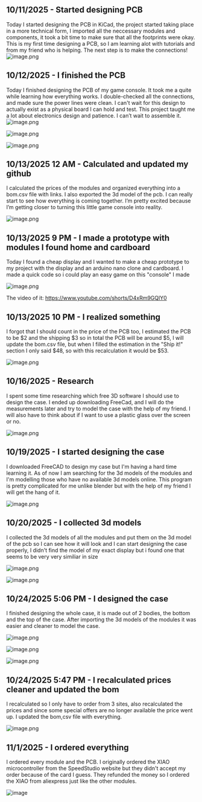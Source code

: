 <!--
  ===================    !!READ THIS NOTICE!!   ====================
  DO NOT edit this file manually. Your changes WILL BE OVERWRITTEN!
  This journal is auto generated and updated by Hack Club Blueprint.
  To edit this file, please edit your journal entries on Blueprint.
  ==================================================================
-->

## 10/11/2025 - Started designing PCB  

Today I started designing the PCB in KiCad, the project started taking place in a more technical form, I imported all the neccessary modules and components, it took a bit time to make sure that all the footprints were okay. This is my first time designing a PCB, so I am learning alot with tutorials and from my friend who is helping. The next step is to make the connections!
![image.png](https://blueprint.hackclub.com/user-attachments/blobs/proxy/eyJfcmFpbHMiOnsiZGF0YSI6MTU5NCwicHVyIjoiYmxvYl9pZCJ9fQ==--9aa53799ba748cebb8eb5658606ddf4f9212abb6/image.png)

  

## 10/12/2025 - I finished the PCB  

Today I finished designing the PCB of my game console. It took me a quite while learning how everything works. I double-checked all the connections, and made sure the power lines were clean. I can't wait for this design to actually exist as a physical board I can hold and test. This project taught me a lot about electronics design and patience. I can’t wait to assemble it. ![image.png](https://blueprint.hackclub.com/user-attachments/blobs/proxy/eyJfcmFpbHMiOnsiZGF0YSI6MTg2NSwicHVyIjoiYmxvYl9pZCJ9fQ==--1c87a70c7fcc9671e7585e728074bc97ac5c3f7d/image.png)

![image.png](https://blueprint.hackclub.com/user-attachments/blobs/proxy/eyJfcmFpbHMiOnsiZGF0YSI6MTg2NiwicHVyIjoiYmxvYl9pZCJ9fQ==--dc66b244655a8e24753a380320d87a4bd8720654/image.png)

![image.png](https://blueprint.hackclub.com/user-attachments/blobs/proxy/eyJfcmFpbHMiOnsiZGF0YSI6MTg3OCwicHVyIjoiYmxvYl9pZCJ9fQ==--fa10c918dfd4135b6f6ebeae841bcfc221b275b4/image.png)


  

## 10/13/2025 12 AM - Calculated and updated my github  

I calculated the prices of the modules and organized everything into a bom.csv file with links. I also exported the 3d model of the pcb. I can really start to see how everything is coming together. I’m pretty excited because I’m getting closer to turning this little game console into reality.

![image.png](https://blueprint.hackclub.com/user-attachments/blobs/proxy/eyJfcmFpbHMiOnsiZGF0YSI6MTg4MywicHVyIjoiYmxvYl9pZCJ9fQ==--0df602c237ba6165398411f992bb15d268213a33/image.png)
  

## 10/13/2025 9 PM - I made a prototype with modules I found home and cardboard  

Today I found a cheap display and I wanted to make a cheap prototype to my project with the display and an arduino nano clone and cardboard. I made a quick code so i could play an easy game on this "console" I made

![image.png](https://blueprint.hackclub.com/user-attachments/blobs/proxy/eyJfcmFpbHMiOnsiZGF0YSI6MjA2OCwicHVyIjoiYmxvYl9pZCJ9fQ==--145a948117b65d51784c970daa70213c40f67110/image.png)


The video of it: https://www.youtube.com/shorts/D4xRm9GQlY0  

## 10/13/2025 10 PM - I realized something  

I forgot that I should count in the price of the PCB too, I estimated the PCB to be $2 and the shipping $3 so in total the PCB will be around $5, I will update the bom.csv file, but when I filled the estimation in the "Ship it!" section I only said $48, so with this recalculation it would be $53.

![image.png](https://blueprint.hackclub.com/user-attachments/blobs/proxy/eyJfcmFpbHMiOnsiZGF0YSI6MjA3OCwicHVyIjoiYmxvYl9pZCJ9fQ==--69963549f71d33a36bb121773add1fe614c1f509/image.png)
  

## 10/16/2025 - Research  

I spent some time researching which free 3D software I should use to design the case. I ended up downloading FreeCad, and I will do the measurements later and try to model the case with the help of my friend. I will also have to think about if I want to use a plastic glass over the screen or no.

![image.png](https://blueprint.hackclub.com/user-attachments/blobs/proxy/eyJfcmFpbHMiOnsiZGF0YSI6MjQ3MCwicHVyIjoiYmxvYl9pZCJ9fQ==--49c0b00710eb568bf3150116125058ae56f24201/image.png)
  

## 10/19/2025 - I started designing the case  

I downloaded FreeCAD to design my case but I'm having a hard time learning it. As of now I am searching for the 3d models of the modules and I'm modelling those who have no available 3d models online. This program is pretty complicated for me unlike blender but with the help of my friend I will get the hang of it.

![image.png](https://blueprint.hackclub.com/user-attachments/blobs/proxy/eyJfcmFpbHMiOnsiZGF0YSI6MzQ3MywicHVyIjoiYmxvYl9pZCJ9fQ==--850bf24229976b5eef3051095383ee9f1e0be096/image.png)
  

## 10/20/2025 - I collected 3d models  

I collected the 3d models of all the modules and put them on the 3d model of the pcb so I can see how it will look and I can start designing the case properly, I didn't find the model of my exact display but i found one that seems to be very very similiar in size


![image.png](https://blueprint.hackclub.com/user-attachments/blobs/proxy/eyJfcmFpbHMiOnsiZGF0YSI6MzcyNiwicHVyIjoiYmxvYl9pZCJ9fQ==--8511be40a4185daa9cf095dceb80cc6ba6c9960c/image.png)

![image.png](https://blueprint.hackclub.com/user-attachments/blobs/proxy/eyJfcmFpbHMiOnsiZGF0YSI6MzcyNywicHVyIjoiYmxvYl9pZCJ9fQ==--77ee74a3f09f18b143d3546a2c8519085d18f7f0/image.png)

  

## 10/24/2025 5:06 PM - I designed the case  

I finished designing the whole case, it is made out of 2 bodies, the bottom and the top of the case. After importing the 3d models of the modules it was easier and cleaner to model the case.

![image.png](https://blueprint.hackclub.com/user-attachments/blobs/proxy/eyJfcmFpbHMiOnsiZGF0YSI6NTA5NiwicHVyIjoiYmxvYl9pZCJ9fQ==--62216612b374c1ffc724af119f09eea56c5ec443/image.png)

![image.png](https://blueprint.hackclub.com/user-attachments/blobs/proxy/eyJfcmFpbHMiOnsiZGF0YSI6NTA5NywicHVyIjoiYmxvYl9pZCJ9fQ==--803caaa93ff082ec71709647302cee864bc2a1e7/image.png)

![image.png](https://blueprint.hackclub.com/user-attachments/blobs/proxy/eyJfcmFpbHMiOnsiZGF0YSI6NTEwMywicHVyIjoiYmxvYl9pZCJ9fQ==--ff7af5cfcd0075c1d0773952cfb07cb5d221abe6/image.png)



  

## 10/24/2025 5:47 PM - I recalculated prices cleaner and updated the bom  

I recalculated so I only have to order from 3 sites, also recalculated the prices and since some special offers are no longer available the price went up. I updated the bom,csv file with everything.

![image.png](https://blueprint.hackclub.com/user-attachments/blobs/proxy/eyJfcmFpbHMiOnsiZGF0YSI6NTEyMSwicHVyIjoiYmxvYl9pZCJ9fQ==--8dc22adf8af2c4f3daa85444a2f16a18813284eb/image.png)
  

## 11/1/2025 - I ordered everything  

I ordered every module and the PCB. I originally ordered the XIAO microcontroller from the SpeedStudio website but they didn't accept my order because of the card I guess. They refunded the money so I ordered the XIAO from aliexpress just like the other modules.

![image](https://blueprint.hackclub.com/user-attachments/blobs/proxy/eyJfcmFpbHMiOnsiZGF0YSI6NzM1OCwicHVyIjoiYmxvYl9pZCJ9fQ==--6f5bc9e96ecdd14b7273e2c5cfef838fca4003b9/image.png)
  

